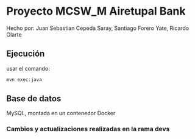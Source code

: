 # Proyecto MCSW_M Airetupal Bank
Hecho por: Juan Sebastian Cepeda Saray, Santiago Forero Yate, Ricardo Olarte
## Ejecución
usar el comando:

```bash 
mvn exec:java
```

## Base de datos
MySQL, montada en un contenedor Docker

### Cambios y actualizaciones realizadas en la rama devs
